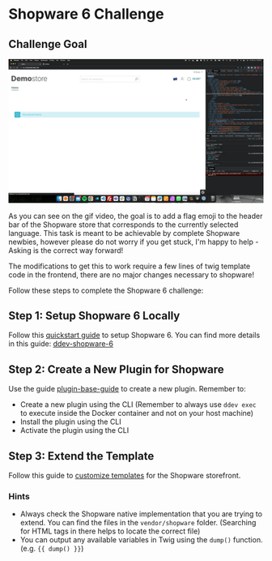 # Shopware 6 Challenge

## Challenge Goal
![Goal of the Task](goal.gif)

As you can see on the gif video, the goal is to add a flag emoji to the header bar of the Shopware store that corresponds to the currently selected language.
This task is meant to be achievable by complete Shopware newbies, however please do not worry if you get stuck, I'm happy to help - Asking is the correct way forward!

The modifications to get this to work require a few lines of twig template code in the frontend, there are no major changes necessary to shopware!

Follow these steps to complete the Shopware 6 challenge:

## Step 1: Setup Shopware 6 Locally

Follow this [quickstart guide](https://ddev.readthedocs.io/en/latest/users/quickstart/#shopware-6) to setup Shopware 6. You can find more details in this guide: [ddev-shopware-6](https://susi.dev/ddev-shopware-6/)

## Step 2: Create a New Plugin for Shopware

Use the guide [plugin-base-guide](https://developer.shopware.com/docs/guides/plugins/plugins/plugin-base-guide) to create a new plugin. Remember to:

- Create a new plugin using the CLI (Remember to always use `ddev exec` to execute inside the Docker container and not on your host machine)
- Install the plugin using the CLI
- Activate the plugin using the CLI

## Step 3: Extend the Template

Follow this guide to [customize templates](https://developer.shopware.com/docs/guides/plugins/plugins/storefront/customize-templates) for the Shopware storefront.

### Hints

- Always check the Shopware native implementation that you are trying to extend. You can find the files in the `vendor/shopware` folder. (Searching for HTML tags in there helps to locate the correct file)
- You can output any available variables in Twig using the `dump()` function. (e.g. `{{ dump() }}`)
